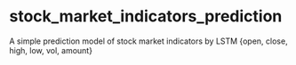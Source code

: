 # stock_market_indicators_prediction
A simple prediction model of stock market indicators by LSTM
{open, close, high, low, vol, amount}
